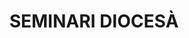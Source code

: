 ---
layout: test
title:  "SEMINARI DIOCESÀ"
coordinates:
  - group1:
    - [1.460890741905232, 42.360015333391857]
    - [1.461059543574986, 42.360025735810694]
    - [1.461063385022771, 42.359995120591307]
    - [1.461588042623065, 42.360027614390162]
    - [1.46158533130998, 42.360058036177222]
    - [1.461702453744895, 42.360065240655771]
    - [1.461705727398949, 42.360034826412232]
    - [1.462230656772621, 42.360067738152217]
    - [1.462227208984932, 42.360093769104857]
    - [1.462394323949382, 42.360104146930816]
    - [1.462444722610456, 42.35965233126916]
    - [1.46227928583968, 42.359642393266881]
    - [1.462247293302312, 42.359944981230811]
    - [1.461771247591547, 42.359914603110589]
    - [1.461777003835433, 42.359909256295097]
    - [1.461777781099747, 42.359888926505157]
    - [1.461762999723183, 42.359883721329666]
    - [1.461754857705933, 42.359883090526587]
    - [1.461785364781569, 42.35961266204307]
    - [1.461782416032849, 42.359612466010795]
    - [1.461782446559604, 42.359611214714526]
    - [1.4616076052097, 42.359600523690069]
    - [1.461577949213767, 42.359864861480808]
    - [1.461542415867016, 42.359862819959453]
    - [1.461531263420014, 42.359870284825313]
    - [1.461527871332885, 42.359894021710502]
    - [1.461535029817057, 42.359900376314691]
    - [1.461077809846778, 42.359870873828413]
    - [1.461110830924978, 42.35957247236373]
    - [1.460941186867135, 42.359562058712896]
    - [1.460890741905232, 42.360015333391857]
---